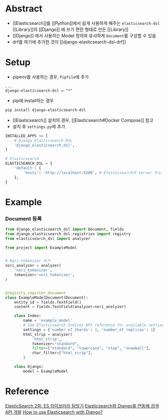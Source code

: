 # Abstract
- [[Elasticsearch]]를 [[Python]]에서 쉽게 사용하게 해주는 `elasticsearch-dsl` [[Library]]의 [[Django]] 에 쓰기 편한 형태로 만든 [[Library]]
- [[Django]] 에서 사용하는 Model 정의와 유사하게 `Document`를 구성할 수 있음
- drf를 여기에 추가한 것이 [[django-elasticsearch-dsl-drf]]
# Setup
- pipenv를 사용하는 경우, `Pipfile`에 추가
```
...
django-elasticsearch-dsl = "*"
```
- pip에 install하는 경우
```bash
pip install django-elasticsearch-dsl
```
- [[Elasticsearch]] 설치의 경우, [[Elasticsearch#Docker Compose]] 참고
- 설치 후 `settings.py`에 추가
```python
INSTALLED_APPS += [
    # Django Elasticsearch DSL
    'django_elasticsearch_dsl',
]

# Elasticsearch
ELASTICSEARCH_DSL = {
    'default': {
        'hosts': 'http://localhost:9200', # Elasticsearch의 server 주소
    },
}
```
# Example
### Document 등록
```python
from django_elasticsearch_dsl import Document, fields
from django_elasticsearch_dsl.registries import registry
from elasticsearch_dsl import analyzer

from project import ExampleModel


# Nori tokenizer 추가
nori_analyzer = analyzer(
    'nori_tokenizer',
    tokenizer='nori_tokenizer',
)


@registry.register_document
class ExampleModelDocument(Document):
    entity_id = fields.TextField()
    content = fields.TextField(analyzer=nori_analyzer)

    class Index:
        name = 'example_model'
        # See Elasticsearch Indices API reference for available settings
        settings = {'number_of_shards': 1, 'number_of_replicas': 1}
        html_strip = analyzer(
            'html_strip',
            tokenizer="standard",
            filter=["standard", "lowercase", "stop", "snowball"],
            char_filter=["html_strip"],
        )

    class Django:
        model = ExampleModel
```
# Reference
[ElasticSearch 2화: ES 라이브러리 탐방기](https://medium.com/elecle-bike/elasticsearch-2%ED%99%94-es-%EB%9D%BC%EC%9D%B4%EB%B8%8C%EB%9F%AC%EB%A6%AC-%ED%83%90%EB%B0%A9%EA%B8%B0-a23ebdff0290)
[Elasticsearch와 Django를 연동해 검색 API 개발](https://livetodaykono.tistory.com/64)
[How to use Elasticsearch with Django?](https://sunscrapers.com/blog/how-to-use-elasticsearch-with-django/)